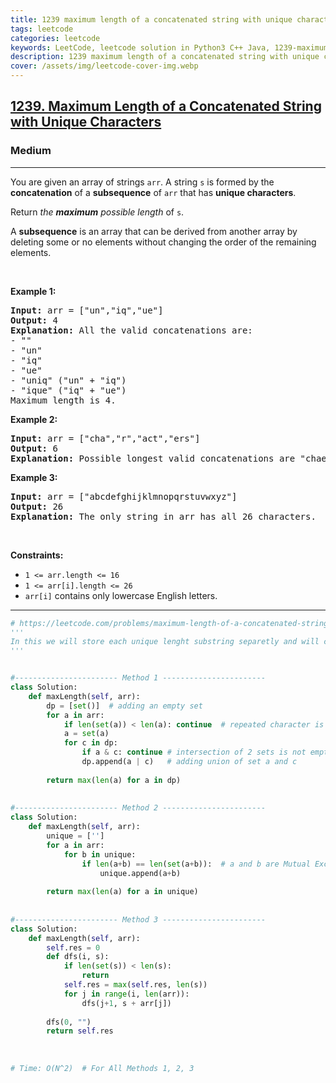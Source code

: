 ```yaml
---
title: 1239 maximum length of a concatenated string with unique characters
tags: leetcode
categories: leetcode
keywords: LeetCode, leetcode solution in Python3 C++ Java, 1239-maximum-length-of-a-concatenated-string-with-unique-characters solution
description: 1239 maximum length of a concatenated string with unique characters LeetCode Solution Explained
cover: /assets/img/leetcode-cover-img.webp
---
```





<h2><a href="https://leetcode.com/problems/maximum-length-of-a-concatenated-string-with-unique-characters/">1239. Maximum Length of a Concatenated String with Unique Characters</a></h2><h3>Medium</h3><hr><div><p>You are given an array of strings <code>arr</code>. A string <code>s</code> is formed by the <strong>concatenation</strong> of a <strong>subsequence</strong> of <code>arr</code> that has <strong>unique characters</strong>.</p>

<p>Return <em>the <strong>maximum</strong> possible length</em> of <code>s</code>.</p>

<p>A <strong>subsequence</strong> is an array that can be derived from another array by deleting some or no elements without changing the order of the remaining elements.</p>

<p>&nbsp;</p>
<p><strong class="example">Example 1:</strong></p>

<pre><strong>Input:</strong> arr = ["un","iq","ue"]
<strong>Output:</strong> 4
<strong>Explanation:</strong> All the valid concatenations are:
- ""
- "un"
- "iq"
- "ue"
- "uniq" ("un" + "iq")
- "ique" ("iq" + "ue")
Maximum length is 4.
</pre>

<p><strong class="example">Example 2:</strong></p>

<pre><strong>Input:</strong> arr = ["cha","r","act","ers"]
<strong>Output:</strong> 6
<strong>Explanation:</strong> Possible longest valid concatenations are "chaers" ("cha" + "ers") and "acters" ("act" + "ers").
</pre>

<p><strong class="example">Example 3:</strong></p>

<pre><strong>Input:</strong> arr = ["abcdefghijklmnopqrstuvwxyz"]
<strong>Output:</strong> 26
<strong>Explanation:</strong> The only string in arr has all 26 characters.
</pre>

<p>&nbsp;</p>
<p><strong>Constraints:</strong></p>

<ul>
	<li><code>1 &lt;= arr.length &lt;= 16</code></li>
	<li><code>1 &lt;= arr[i].length &lt;= 26</code></li>
	<li><code>arr[i]</code> contains only lowercase English letters.</li>
</ul>
</div>

---




```python
# https://leetcode.com/problems/maximum-length-of-a-concatenated-string-with-unique-characters/
'''
In this we will store each unique lenght substring separetly and will compare with all the possible permutation.
'''


#----------------------- Method 1 -----------------------
class Solution:
    def maxLength(self, arr):
        dp = [set()]  # adding an empty set
        for a in arr:
            if len(set(a)) < len(a): continue  # repeated character is string
            a = set(a)
            for c in dp:
                if a & c: continue # intersection of 2 sets is not empty 
                dp.append(a | c)   # adding union of set a and c
        
        return max(len(a) for a in dp)
    
    
#----------------------- Method 2 -----------------------
class Solution:
    def maxLength(self, arr):
        unique = ['']
        for a in arr:
            for b in unique:
                if len(a+b) == len(set(a+b)):  # a and b are Mutual Exclusivity
                    unique.append(a+b)
        
        return max(len(a) for a in unique)
    
    
#----------------------- Method 3 -----------------------
class Solution:
    def maxLength(self, arr):
        self.res = 0
        def dfs(i, s):
            if len(set(s)) < len(s): 
                return
            self.res = max(self.res, len(s))
            for j in range(i, len(arr)):
                dfs(j+1, s + arr[j])
        
        dfs(0, "")
        return self.res
            
        
        
# Time: O(N^2)  # For All Methods 1, 2, 3
```
